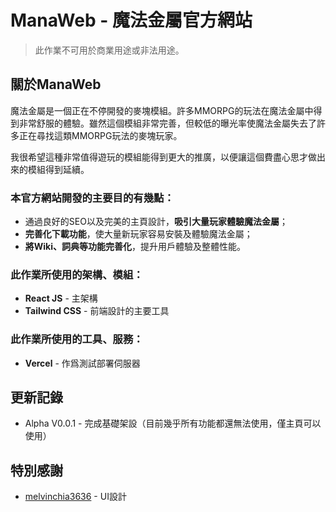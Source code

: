 # ManaWeb - 魔法金屬官方網站

> 此作業不可用於商業用途或非法用途。

## 關於ManaWeb
魔法金屬是一個正在不停開發的麥塊模組。許多MMORPG的玩法在魔法金屬中得到非常舒服的體驗。雖然這個模組非常完善，但較低的曝光率使魔法金屬失去了許多正在尋找這類MMORPG玩法的麥塊玩家。

我很希望這種非常值得遊玩的模組能得到更大的推廣，以便讓這個費盡心思才做出來的模組得到延續。

### 本官方網站開發的主要目的有幾點：

 - 通過良好的SEO以及完美的主頁設計，**吸引大量玩家體驗魔法金屬**；
 - **完善化下載功能**，使大量新玩家容易安裝及體驗魔法金屬；
 - **將Wiki、詞典等功能完善化**，提升用戶體驗及整體性能。

### 此作業所使用的架構、模組：

 - **React JS** - 主架構
 - **Tailwind CSS** - 前端設計的主要工具

### 此作業所使用的工具、服務：

 - **Vercel** - 作爲測試部署伺服器

## 更新記錄

- Alpha V0.0.1 - 完成基礎架設（目前幾乎所有功能都還無法使用，僅主頁可以使用）

## 特別感謝
- [melvinchia3636](https://github.com/melvinchia3636) - UI設計
